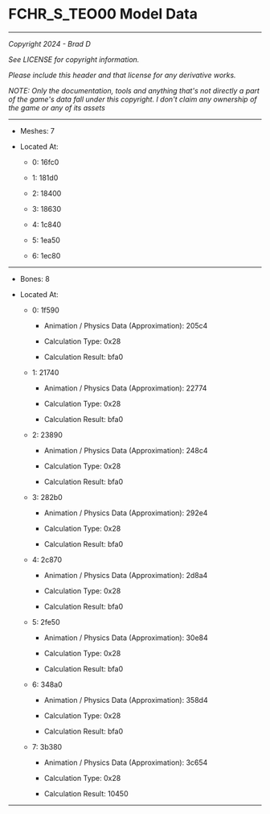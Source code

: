 # FCHR_S_TEO00 Model Data

---

*Copyright 2024 - Brad D*

*See LICENSE for copyright information.*

*Please include this header and that license for any derivative works.*

*NOTE: Only the documentation, tools and anything that's not directly a part of the game's data fall under this copyright. I don't claim any ownership of the game or any of its assets*

---

* Meshes: 7

* Located At:

  * 0: 16fc0

  * 1: 181d0

  * 2: 18400

  * 3: 18630

  * 4: 1c840

  * 5: 1ea50

  * 6: 1ec80

---

* Bones: 8

* Located At:

  * 0: 1f590

    * Animation / Physics Data (Approximation): 205c4

    * Calculation Type: 0x28

    * Calculation Result: bfa0

  * 1: 21740

    * Animation / Physics Data (Approximation): 22774

    * Calculation Type: 0x28

    * Calculation Result: bfa0

  * 2: 23890

    * Animation / Physics Data (Approximation): 248c4

    * Calculation Type: 0x28

    * Calculation Result: bfa0

  * 3: 282b0

    * Animation / Physics Data (Approximation): 292e4

    * Calculation Type: 0x28

    * Calculation Result: bfa0

  * 4: 2c870

    * Animation / Physics Data (Approximation): 2d8a4

    * Calculation Type: 0x28

    * Calculation Result: bfa0

  * 5: 2fe50

    * Animation / Physics Data (Approximation): 30e84

    * Calculation Type: 0x28

    * Calculation Result: bfa0

  * 6: 348a0

    * Animation / Physics Data (Approximation): 358d4

    * Calculation Type: 0x28

    * Calculation Result: bfa0

  * 7: 3b380

    * Animation / Physics Data (Approximation): 3c654

    * Calculation Type: 0x28

    * Calculation Result: 10450

---

